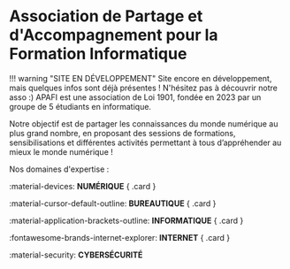 # Association de Partage et d'Accompagnement pour la Formation Informatique

!!! warning "SITE EN DÉVELOPPEMENT"
    Site encore en développement, mais quelques infos sont déjà présentes ! N'hésitez pas à découvrir notre asso :)
APAFI est une association de Loi 1901, fondée en 2023 par un groupe de 5 étudiants en informatique.

Notre objectif est de partager les connaissances du monde numérique au plus grand nombre, en proposant des sessions de formations, sensibilisations et différentes activités permettant à tous d’appréhender au mieux le monde numérique !

Nos domaines d'expertise :

<div class="grid" markdown>

:material-devices: __NUMÉRIQUE__ 
{ .card }

:material-cursor-default-outline: __BUREAUTIQUE__ 
{ .card }

:material-application-brackets-outline: __INFORMATIQUE__ 
{ .card }

:fontawesome-brands-internet-explorer: __INTERNET__ 
{ .card }

:material-security: __CYBERSÉCURITÉ__ 

</div>